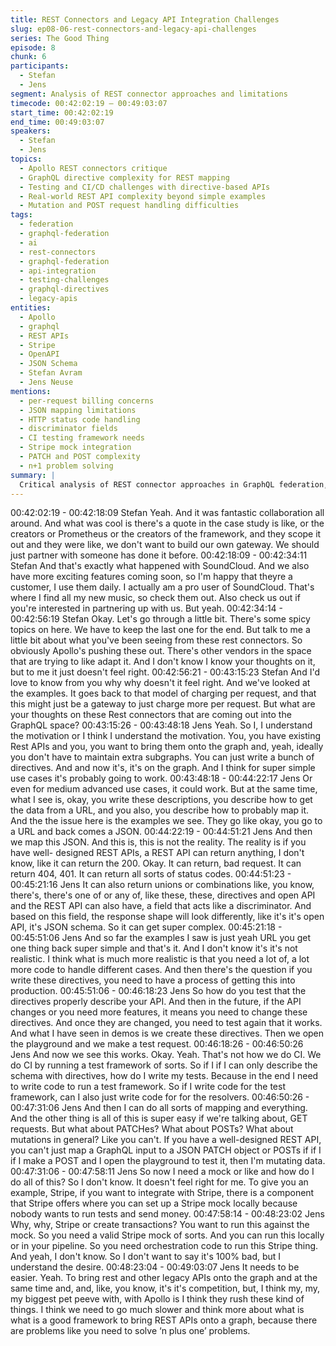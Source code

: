 ```yaml
---
title: REST Connectors and Legacy API Integration Challenges
slug: ep08-06-rest-connectors-and-legacy-api-challenges
series: The Good Thing
episode: 8
chunk: 6
participants:
  - Stefan
  - Jens
segment: Analysis of REST connector approaches and limitations
timecode: 00:42:02:19 – 00:49:03:07
start_time: 00:42:02:19
end_time: 00:49:03:07
speakers:
  - Stefan
  - Jens
topics:
  - Apollo REST connectors critique
  - GraphQL directive complexity for REST mapping
  - Testing and CI/CD challenges with directive-based APIs
  - Real-world REST API complexity beyond simple examples
  - Mutation and POST request handling difficulties
tags:
  - federation
  - graphql-federation
  - ai
  - rest-connectors
  - graphql-federation
  - api-integration
  - testing-challenges
  - graphql-directives
  - legacy-apis
entities:
  - Apollo
  - graphql
  - REST APIs
  - Stripe
  - OpenAPI
  - JSON Schema
  - Stefan Avram
  - Jens Neuse
mentions:
  - per-request billing concerns
  - JSON mapping limitations
  - HTTP status code handling
  - discriminator fields
  - CI testing framework needs
  - Stripe mock integration
  - PATCH and POST complexity
  - n+1 problem solving
summary: |
  Critical analysis of REST connector approaches in GraphQL federation, with Jens explaining the limitations of directive-based REST integration. Discussion covers the complexity gap between simple demos and real-world REST APIs, testing challenges, and the need for proper CI/CD integration beyond playground validation.
---
```


00:42:02:19 - 00:42:18:09
Stefan
Yeah. And it was fantastic collaboration all around. And what was cool is there's a quote in the
case study is like, or the creators or Prometheus or the creators of the framework, and they
scope it out and they were like, we don't want to build our own gateway. We should just partner
with someone has done it before.
00:42:18:09 - 00:42:34:11
Stefan
And that's exactly what happened with SoundCloud. And we also have more exciting features
coming soon, so I'm happy that theyre a customer, I use them daily. I actually am a pro user of
SoundCloud. That's where I find all my new music, so check them out. Also check us out if
you're interested in partnering up with us. But yeah.
00:42:34:14 - 00:42:56:19
Stefan
Okay. Let's go through a little bit. There's some spicy topics on here. We have to keep the last
one for the end. But talk to me a little bit about what you've been seeing from these rest
connectors. So obviously Apollo's pushing these out. There's other vendors in the space that
are trying to like adapt it. And I don't know I know your thoughts on it, but to me it just doesn't
feel right.
00:42:56:21 - 00:43:15:23
Stefan
And I'd love to know from you why why doesn't it feel right. And we've looked at the examples. It
goes back to that model of charging per request, and that this might just be a gateway to just
charge more per request. But what are your thoughts on these Rest connectors that are coming
out into the GraphQL space?
00:43:15:26 - 00:43:48:18
Jens
Yeah. So I, I understand the motivation or I think I understand the motivation. You, you have
existing Rest APIs and you, you want to bring them onto the graph and, yeah, ideally you don't
have to maintain extra subgraphs. You can just write a bunch of directives. And and now it's, it's
on the graph. And I think for super simple use cases it's probably going to work.
00:43:48:18 - 00:44:22:17
Jens
Or even for medium advanced use cases, it could work. But at the same time, what I see is,
okay, you write these descriptions, you describe how to get the data from a URL, and you also,
you describe how to probably map it. And the the issue here is the examples we see. They go
like okay, you go to a URL and back comes a JSON.
00:44:22:19 - 00:44:51:21
Jens
And then we map this JSON. And this is, this is not the reality. The reality is if you have well-
designed REST APIs, a REST API can return anything, I don't know, like it can return the 200.
Okay. It can return, bad request. It can return 404, 401. It can return all sorts of status codes.
00:44:51:23 - 00:45:21:16
Jens
It can also return unions or combinations like, you know, there's, there's one of or any of, like
these, these, directives and open API and the REST API can also have, a field that acts like a
discriminator. And based on this field, the response shape will look differently, like it's it's open
API, it's JSON schema. So it can get super complex.
00:45:21:18 - 00:45:51:06
Jens
And so far the examples I saw is just yeah URL you get one thing back super simple and that's
it. And I don't know it's it's not realistic. I think what is much more realistic is that you need a lot
of, a lot more code to handle different cases. And then there's the question if you write these
directives, you need to have a process of getting this into production.
00:45:51:06 - 00:46:18:23
Jens
So how do you test that the directives properly describe your API. And then in the future, if the
API changes or you need more features, it means you need to change these directives. And
once they are changed, you need to test again that it works. And what I have seen in demos is
we create these directives. Then we open the playground and we make a test request.
00:46:18:26 - 00:46:50:26
Jens
And now we see this works. Okay. Yeah. That's not how we do CI. We do CI by running a test
framework of sorts. So if I if I can only describe the schema with directives, how do I write my
tests. Because in the end I need to write code to run a test framework. So if I write code for the
test framework, can I also just write code for for the resolvers.
00:46:50:26 - 00:47:31:06
Jens
And then I can do all sorts of mapping and everything. And the other thing is all of this is super
easy if we're talking about, GET requests. But what about PATCHes? What about POSTs? What
about mutations in general? Like you can't. If you have a well-designed REST API, you can't just
map a GraphQL input to a JSON PATCH object or POSTs if if I if I make a POST and I open the
playground to test it, then I'm mutating data.
00:47:31:06 - 00:47:58:11
Jens
So now I need a mock or like and how do I do all of this? So I don't know. It doesn't feel right for
me. To give you an example, Stripe, if you want to integrate with Stripe, there is a component
that Stripe offers where you can set up a Stripe mock locally because nobody wants to run tests
and send money.
00:47:58:14 - 00:48:23:02
Jens
Why, why, Stripe or create transactions? You want to run this against the mock. So you need a
valid Stripe mock of sorts. And you can run this locally or in your pipeline. So you need
orchestration code to run this Stripe thing. And yeah, I don't know. So I don't want to say it's
100% bad, but I understand the desire.
00:48:23:04 - 00:49:03:07
Jens
It needs to be easier. Yeah. To bring rest and other legacy APIs onto the graph and at the same
time and, and, like, you know, it's it's competition, but, I think my, my, my biggest pet peeve with,
with Apollo is I think they rush these kind of things. I think we need to go much slower and think
more about what is what is a good framework to bring REST APIs onto a graph, because there
are problems like you need to solve ‘n plus one’ problems.